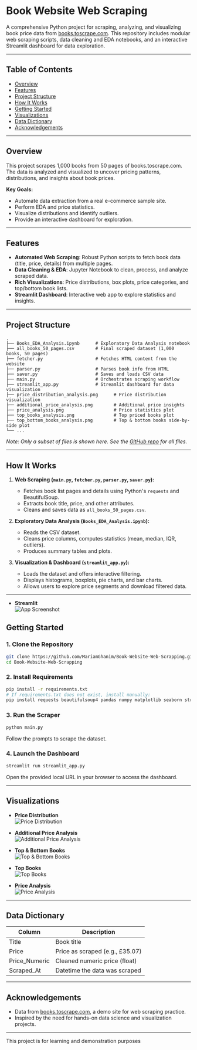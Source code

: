 # Book Website Web Scraping

A comprehensive Python project for scraping, analyzing, and visualizing book price data from [books.toscrape.com](https://books.toscrape.com/). This repository includes modular web scraping scripts, data cleaning and EDA notebooks, and an interactive Streamlit dashboard for data exploration.

---

## Table of Contents

- [Overview](#overview)
- [Features](#features)
- [Project Structure](#project-structure)
- [How It Works](#how-it-works)
- [Getting Started](#getting-started)
- [Visualizations](#visualizations)
- [Data Dictionary](#data-dictionary)
- [Acknowledgements](#acknowledgements)

---

## Overview

This project scrapes 1,000 books from 50 pages of books.toscrape.com. The data is analyzed and visualized to uncover pricing patterns, distributions, and insights about book prices.

**Key Goals:**
- Automate data extraction from a real e-commerce sample site.
- Perform EDA and price statistics.
- Visualize distributions and identify outliers.
- Provide an interactive dashboard for exploration.

---

## Features

- **Automated Web Scraping**: Robust Python scripts to fetch book data (title, price, details) from multiple pages.
- **Data Cleaning & EDA**: Jupyter Notebook to clean, process, and analyze scraped data.
- **Rich Visualizations**: Price distributions, box plots, price categories, and top/bottom book lists.
- **Streamlit Dashboard**: Interactive web app to explore statistics and insights.

---

## Project Structure

```
.
├── Books_EDA_Analysis.ipynb      # Exploratory Data Analysis notebook
├── all_books_50_pages.csv        # Final scraped dataset (1,000 books, 50 pages)
├── fetcher.py                    # Fetches HTML content from the website
├── parser.py                     # Parses book info from HTML
├── saver.py                      # Saves and loads CSV data
├── main.py                       # Orchestrates scraping workflow
├── streamlit_app.py              # Streamlit dashboard for data visualization
├── price_distribution_analysis.png      # Price distribution visualization
├── additional_price_analysis.png        # Additional price insights
├── price_analysis.png                   # Price statistics plot
├── top_books_analysis.png               # Top priced books plot
├── top_bottom_books_analysis.png        # Top & bottom books side-by-side plot
└── ...
```

*Note: Only a subset of files is shown here. See the [GitHub repo](https://github.com/MariamGhanim/Book-Website-Web-Scrapping/tree/main/) for all files.*

---

## How It Works

1. **Web Scraping (`main.py`, `fetcher.py`, `parser.py`, `saver.py`):**
   - Fetches book list pages and details using Python's `requests` and BeautifulSoup.
   - Extracts book title, price, and other attributes.
   - Cleans and saves data as `all_books_50_pages.csv`.

2. **Exploratory Data Analysis (`Books_EDA_Analysis.ipynb`):**
   - Reads the CSV dataset.
   - Cleans price columns, computes statistics (mean, median, IQR, outliers).
   - Produces summary tables and plots.

3. **Visualization & Dashboard (`streamlit_app.py`):**
   - Loads the dataset and offers interactive filtering.
   - Displays histograms, boxplots, pie charts, and bar charts.
   - Allows users to explore price segments and download filtered data.

---
- **Streamlit**  
![App Screenshot](AppIMG.png)

## Getting Started

### 1. Clone the Repository

```bash
git clone https://github.com/MariamGhanim/Book-Website-Web-Scrapping.git
cd Book-Website-Web-Scrapping
```

### 2. Install Requirements

```bash
pip install -r requirements.txt
# If requirements.txt does not exist, install manually:
pip install requests beautifulsoup4 pandas numpy matplotlib seaborn streamlit plotly
```

### 3. Run the Scraper

```bash
python main.py
```
Follow the prompts to scrape the dataset.

### 4. Launch the Dashboard

```bash
streamlit run streamlit_app.py
```
Open the provided local URL in your browser to access the dashboard.

---

## Visualizations

- **Price Distribution**  
  ![Price Distribution](price_distribution_analysis.png)

- **Additional Price Analysis**  
  ![Additional Price Analysis](additional_price_analysis.png)

- **Top & Bottom Books**  
  ![Top & Bottom Books](top_bottom_books_analysis.png)

- **Top Books**  
  ![Top Books](top_books_analysis.png)

- **Price Analysis**  
  ![Price Analysis](price_analysis.png)

---

## Data Dictionary

| Column         | Description                       |
|----------------|-----------------------------------|
| Title          | Book title                        |
| Price          | Price as scraped (e.g., £35.07)   |
| Price_Numeric  | Cleaned numeric price (float)     |
| Scraped_At     | Datetime the data was scraped     |

---

## Acknowledgements

- Data from [books.toscrape.com](https://books.toscrape.com/), a demo site for web scraping practice.
- Inspired by the need for hands-on data science and visualization projects.

---


This project is for learning and demonstration purposes
